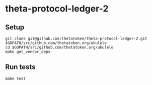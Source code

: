 # theta-protocol-ledger-2

## Setup

```
git clone git@github.com:thetatoken/theta-protocol-ledger-2.git $GOPATH/src/github.com/thetatoken.org/ukulele
cd $GOPATH/src/github.com/thetatoken.org/ukulele
make get_vendor_deps
```

## Run tests
```
make test
```
